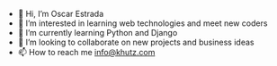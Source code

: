 - 👋 Hi, I’m Oscar Estrada
- 👀 I’m interested in learning web technologies and meet new coders
- 🌱 I’m currently learning Python and Django
- 💞️ I’m looking to collaborate on new projects and business ideas
- 📫 How to reach me info@khutz.com

<!---
OscarStrada/OscarStrada is a ✨ special ✨ repository because its `README.md` (this file) appears on your GitHub profile.
You can click the Preview link to take a look at your changes.
--->
